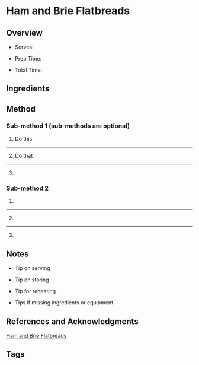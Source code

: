 # Ham and Brie Flatbreads

## Overview

- Serves:

- Prep Time:

- Total Time:

## Ingredients



## Method

### Sub-method 1 (sub-methods are optional)

1. Do this
---
2. Do that
---
3.

### Sub-method 2

1.
---
2.
---
3.

## Notes

- Tip on serving

- Tip on storing

- Tip for reheating

- Tips if missing ingredients or equipment

## References and Acknowledgments

[Ham and Brie Flatbreads](https://www.reddit.com/r/GifRecipes/comments/ehmsj1/leftover_ham_and_brie_folded_flatbreads/)

## Tags


